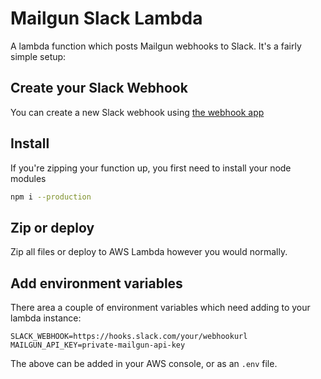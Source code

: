 # Mailgun Slack Lambda

A lambda function which posts Mailgun webhooks to Slack. It's a fairly simple
setup:

## Create your Slack Webhook

You can create a new Slack webhook using [the webhook app](https://api.slack.com/messaging/webhooks)

## Install

If you're zipping your function up, you first need to install your node modules

```bash
npm i --production
```

## Zip or deploy

Zip all files or deploy to AWS Lambda however you would normally.

## Add environment variables

There area a couple of environment variables which need adding to your lambda
instance:

```
SLACK_WEBHOOK=https://hooks.slack.com/your/webhookurl
MAILGUN_API_KEY=private-mailgun-api-key
```

The above can be added in your AWS console, or as an `.env` file.
